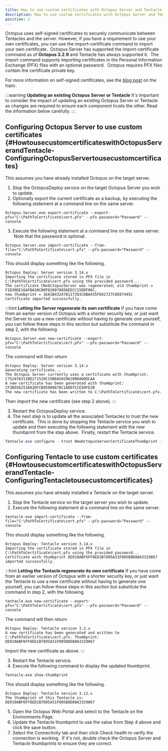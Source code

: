 ```yaml
---
title: How to use custom certificates with Octopus Server and Tentacle
description: How to use custom certificates with Octopus Server and Tentacle.
position: 1
---
```


Octopus uses self-signed certificates to securely communicate between Tentacles and the server. However, if you have a requirement to use your own certificates, you can use the import-certificate command to import your own certificate.  Octopus Server has supported the import-certificate command as of **Octopus 3.2.9** and Tentacle has always supported it.  The import command supports importing certificates in the Personal Information Exchange (PFX) files with an optional password.  Octopus requires PFX files contain the certificate private key.

For more information on self-signed certificates, see the [blog post](https://octopus.com/blog/why-self-signed-certificates) on the topic.

:::warning
**Updating an existing Octopus Server or Tentacle**
It's important to consider the impact of updating an existing Octopus Server or Tentacle as changes are required to ensure each component trusts the other. Read the information below carefully.
:::

## Configuring Octopus Server to use custom certificates {#HowtousecustomcertificateswithOctopusServerandTentacle-ConfiguringOctopusServertousecustomcertificates}

This assumes you have already installed Octopus on the target server.

1. Stop the OctopusDeploy service on the target Octopus Server you wish to update.
2. Optionally export the current certificate as a backup, by executing the following statement at a command line on the same server.

```Batchfile
Octopus.Server.exe export-certificate --export-pfx="C:\PathToCertificate\cert.pfx" --pfx-password="Password" --console
```

3. Execute the following statement at a command line on the same server.  Note that the password is optional.

```Batchfile
Octopus.Server.exe import-certificate --from-file="C:\PathToCertificate\cert.pfx" --pfx-password="Password" --console
```

This should display something like the following.

```Batchfile
Octopus Deploy: Server version 3.14.x
Importing the certificate stored in PFX file in C:\PathToCertificate\cert.pfx using the provided password...
The certificate CN=OctopusServer was regenerated; old thumbprint = F1D30DE16AFBA30CB8FD20070856EECC15DDF06C,
new thumbprint = 1EA1B432478117393C8BA435FD42727C0E87445C
Certificate imported successfully.
```

:::hint
**Letting the Server regenerate its own certificate**
If you have come from an earlier version of Octopus with a shorter security key, or just want the Server to use a new certificate without having to generate one yourself, you can follow these steps in this section but substitute the command in step 2, with the following

```Batchfile
Octopus.Server.exe new-certificate --export-pfx="C:\PathToCertificate\cert.pfx" --pfx-password="Password" --console
```

The command will then return

```Batchfile
Octopus Deploy: Server version 3.14.x
Generating certificate...
The Octopus Server currently uses a certificate with thumbprint:
C7524763110D271520C15B6A50296200DA6DDCAA
A new certificate has been generated with thumbprint:
CF3B5562510A2DFCB95909878C1ADD7CCE50FE2B
The new certificate has been written to C:\PathToCertificate\cert.pfx.
```

Then import the new certificate (see step 2 above).
:::

3. Restart the OctopusDeploy service.
4. The next step is to update all the associated Tentacles to trust the new certificate.  This is done by stopping the Tentacle service you wish to update and then executing the following statement with the new thumbprint from the step above.  Finally, restart the Tentacle service.

```powershell
Tentacle.exe configure --trust NewOctopusServerCertificateThumbprint --console
```

## Configuring Tentacle to use custom certificates {#HowtousecustomcertificateswithOctopusServerandTentacle-ConfiguringTentacletousecustomcertificates}

This assumes you have already installed a Tentacle on the target server.

1. Stop the Tentacle service on the target server you wish to update.
2. Execute the following statement at a command line on the same server.

```Batchfile
tentacle.exe import-certificate --from-file="C:\PathToCertificate\cert.pfx" --pfx-password="Password" --console
```

This should display something like the following.

```Batchfile
Octopus Deploy: Tentacle version 3.14.x
Importing the certificate stored in PFX file in C:\PathToCertificate\cert.pfx using the provided password...
Certificate with thumbprint DE010ABF6FF8ED1B7895A31F005B8D88A3329867 imported successfully.
```

:::hint
**Letting the Tentacle regenerate its own certificate**
If you have come from an earlier version of Octopus with a shorter security key, or just want the Tentacle to use a new certificate without having to generate one yourself, you can follow these steps in this section but substitute the command in step 2, with the following

```Batchfile
tentacle.exe new-certificate --export-pfx="C:\PathToCertificate\cert.pfx" --pfx-password="Password" --console
```

The command will then return

```Batchfile
Octopus Deploy: Tentacle version 3.2.x
A new certificate has been generated and written to C:\PathToCertificate\cert.pfx. Thumbprint:
DE010ABF6FF8ED1B7895A31F005B8D88A3329867
```

Import the new certificate as above.
:::

3. Restart the Tentacle service.
4. Execute the following command to display the updated thumbprint.

```Batchfile
Tentacle.exe show-thumbprint
```

This should display something like the following.

```Batchfile
Octopus Deploy: Tentacle version 3.12.x
The thumbprint of this Tentacle is: DE010ABF6FF8ED1B7895A31F005B8D88A3329867
```

5. Open the Octopus Web Portal and select to the Tentacle on the Environments Page.
6. Update the Tentacle thumbprint to use the value from Step 4 above and click the save button.
7. Select the Connectivity tab and then click Check health to verify the connection is working.  If it's not, double check the Octopus Server and Tentacle thumbprints to ensure they are correct.

